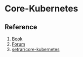 # Core-Kubernetes

## Reference

1. [Book](https://www.manning.com/books/core-kubernetes)
2. [Forum](https://livebook.manning.com/book/core-kubernetes)
3. [setrar/core-kubernetes](https://github.com/setrar/core-kubernetes)
